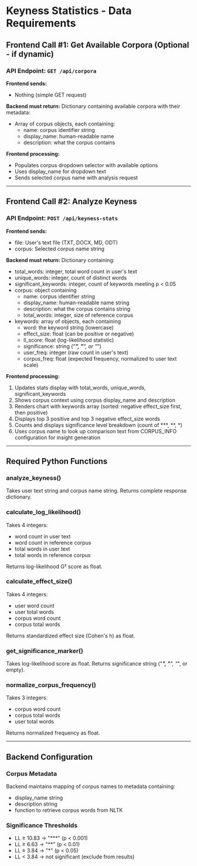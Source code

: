 # Keyness Statistics - Data Requirements

## Frontend Call #1: Get Available Corpora (Optional - if dynamic)

### API Endpoint: `GET /api/corpora`

**Frontend sends:**
- Nothing (simple GET request)

**Backend must return:**
Dictionary containing available corpora with their metadata:
- Array of corpus objects, each containing:
  - name: corpus identifier string
  - display_name: human-readable name
  - description: what the corpus contains

**Frontend processing:**
- Populates corpus dropdown selector with available options
- Uses display_name for dropdown text
- Sends selected corpus name with analysis request

---

## Frontend Call #2: Analyze Keyness

### API Endpoint: `POST /api/keyness-stats`

**Frontend sends:**
- file: User's text file (TXT, DOCX, MD, ODT)
- corpus: Selected corpus name string

**Backend must return:**
Dictionary containing:
- total_words: integer, total word count in user's text
- unique_words: integer, count of distinct words
- significant_keywords: integer, count of keywords meeting p < 0.05
- corpus: object containing
  - name: corpus identifier string
  - display_name: human-readable name string
  - description: what the corpus contains string
  - total_words: integer, size of reference corpus
- keywords: array of objects, each containing
  - word: the keyword string (lowercase)
  - effect_size: float (can be positive or negative)
  - ll_score: float (log-likelihood statistic)
  - significance: string ("***", "**", or "*")
  - user_freq: integer (raw count in user's text)
  - corpus_freq: float (expected frequency, normalized to user text scale)

**Frontend processing:**
1. Updates stats display with total_words, unique_words, significant_keywords
2. Shows corpus context using corpus display_name and description
3. Renders chart with keywords array (sorted: negative effect_size first, then positive)
4. Displays top 3 positive and top 3 negative effect_size words
5. Counts and displays significance level breakdown (count of ***, **, *)
6. Uses corpus name to look up comparison text from CORPUS_INFO configuration for insight generation

---

## Required Python Functions

### analyze_keyness()
Takes user text string and corpus name string. Returns complete response dictionary.

### calculate_log_likelihood()
Takes 4 integers:
- word count in user text
- word count in reference corpus
- total words in user text
- total words in reference corpus

Returns log-likelihood G² score as float.

### calculate_effect_size()
Takes 4 integers:
- user word count
- user total words
- corpus word count
- corpus total words

Returns standardized effect size (Cohen's h) as float.

### get_significance_marker()
Takes log-likelihood score as float. Returns significance string ("***", "**", "*", or empty).

### normalize_corpus_frequency()
Takes 3 integers:
- corpus word count
- corpus total words
- user total words

Returns normalized frequency as float.

---

## Backend Configuration

### Corpus Metadata
Backend maintains mapping of corpus names to metadata containing:
- display_name string
- description string
- function to retrieve corpus words from NLTK

### Significance Thresholds
- LL ≥ 10.83 → "***" (p < 0.001)
- LL ≥ 6.63 → "**" (p < 0.01)
- LL ≥ 3.84 → "*" (p < 0.05)
- LL < 3.84 → not significant (exclude from results)
